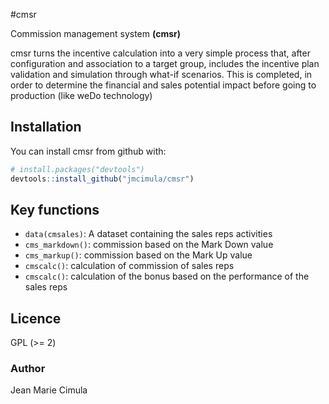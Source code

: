 #cmsr

Commission management system **(cmsr)** 

cmsr turns the incentive calculation into a very simple process that, after configuration and association to a target group, includes the incentive plan validation and simulation through what-if scenarios. This is completed, in order to determine the financial and sales potential impact before going to production (like weDo technology)
## Installation

You can install cmsr from github with:

```R
# install.packages("devtools")
devtools::install_github("jmcimula/cmsr")
```

## Key functions

* `data(cmsales)`: A dataset containing the sales reps activities
* `cms_markdown()`: commission based on the Mark Down value
* `cms_markup()`: commission based on the Mark Up value
* `cmscalc()`: calculation of commission of sales reps
* `cmscalc()`: calculation of the bonus based on the performance of the sales reps

## Licence

GPL (>= 2)

### Author

Jean Marie Cimula
